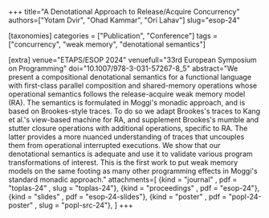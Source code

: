 +++
title="A Denotational Approach to Release/Acquire Concurrency"
authors=["Yotam Dvir", "Ohad Kammar", "Ori Lahav"]
slug="esop-24"

[taxonomies]
categories = ["Publication", "Conference"]
tags = ["concurrency", "weak memory", "denotational semantics"]

[extra]
venue="ETAPS/ESOP 2024"
venuefull="33rd European Symposium on Programming"
doi="10.1007/978-3-031-57267-8_5"
abstract="We present a compositional denotational semantics for a functional language with first-class parallel composition and shared-memory operations whose operational semantics follows the release-acquire weak memory model (RA). The semantics is formulated in Moggi's monadic approach, and is based on Brookes-style traces. To do so we adapt Brookes's traces to Kang et al.'s view-based machine for RA, and supplement Brookes's mumble and stutter closure operations with additional operations, specific to RA. The latter provides a more nuanced understanding of traces that uncouples them from operational interrupted executions. We show that our denotational semantics is adequate and use it to validate various program transformations of interest. This is the first work to put weak memory models on the same footing as many other programming effects in Moggi's standard monadic approach."
attachments=[
  {kind = "journal"     , pdf = "toplas-24" , slug = "toplas-24"},
  {kind = "proceedings" , pdf = "esop-24"},
  {kind = "slides"      , pdf = "esop-24-slides"},
  {kind = "poster"      , pdf = "popl-24-poster" , slug = "popl-src-24"},
]
+++
